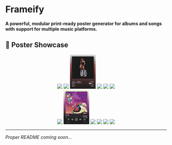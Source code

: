 # Frameify

**A powerful, modular print-ready poster generator for albums and songs with support for multiple music platforms.**

## 🎨 Poster Showcase

<div align="center">
  <img src="assets/posters/1.png" width="16%" />
  <img src="assets/posters/2.png" width="16%" />
  <img src="assets/posters/3.png" width="16%" />
  <img src="assets/posters/4.png" width="16%" />
  <img src="assets/posters/5.png" width="16%" />
  <img src="assets/posters/6.png" width="16%" />
</div>

<div align="center">
  <img src="assets/posters/7.png" width="16%" />
  <img src="assets/posters/8.png" width="16%" />
  <img src="assets/posters/9.png" width="16%" />
  <img src="assets/posters/10.png" width="16%" />
  <img src="assets/posters/11.png" width="16%" />
  <img src="assets/posters/12.png" width="16%" />
</div>

---

*Proper README coming soon...*